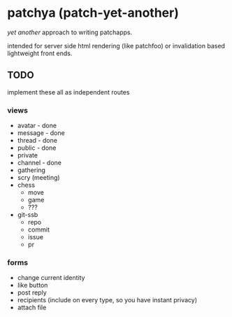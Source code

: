 # patchya (patch-yet-another)

_yet another_ approach to writing patchapps.

intended for server side html rendering (like patchfoo)
or invalidation based lightweight front ends.

## TODO

implement these all as independent routes

### views

* avatar - done
* message - done
* thread - done
* public - done
* private
* channel - done
* gathering
* scry (meeting)
* chess
  * move
  * game
  * ???
* git-ssb
  * repo
  * commit
  * issue
  * pr

### forms

* change current identity
* like button
* post reply
* recipients (include on every type, so you have instant privacy)
* attach file





